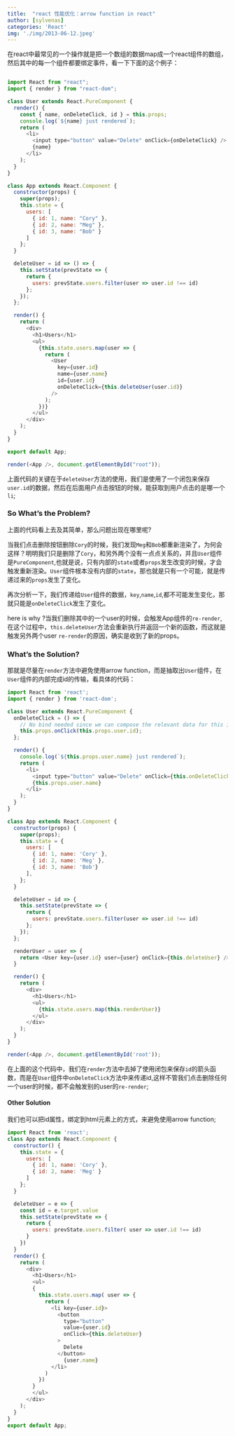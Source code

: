 ```yaml
---
title:  "react 性能优化：arrow function in react"
author: [sylvenas]
categories: 'React'
img: './img/2013-06-12.jpeg'
---
```

在react中最常见的一个操作就是把一个数组的数据map成一个react组件的数组，然后其中的每一个组件都要绑定事件，看一下下面的这个例子：
``` js

import React from "react";
import { render } from "react-dom";

class User extends React.PureComponent {
  render() {
    const { name, onDeleteClick, id } = this.props;
    console.log(`${name} just rendered`);
    return (
      <li>
        <input type="button" value="Delete" onClick={onDeleteClick} />
        {name}
      </li>
    );
  }
}

class App extends React.Component {
  constructor(props) {
    super(props);
    this.state = {
      users: [
        { id: 1, name: "Cory" },
        { id: 2, name: "Meg" },
        { id: 3, name: "Bob" }
      ]
    };
  }

  deleteUser = id => () => {
    this.setState(prevState => {
      return {
        users: prevState.users.filter(user => user.id !== id)
      };
    });
  };

  render() {
    return (
      <div>
        <h1>Users</h1>
        <ul>
          {this.state.users.map(user => {
            return (
              <User
                key={user.id}
                name={user.name}
                id={user.id}
                onDeleteClick={this.deleteUser(user.id)}
              />
            );
          })}
        </ul>
      </div>
    );
  }
}

export default App;

render(<App />, document.getElementById("root"));
```
上面代码的关键在于`deleteUser`方法的使用，我们是使用了一个闭包来保存`user.id`的数据，然后在后面用户点击按钮的时候，能获取到用户点击的是哪一个`li`;

### So What’s the Problem?
上面的代码看上去及其简单，那么问题出现在哪里呢?

当我们点击删除按钮删除`Cory`的时候，我们发现`Meg`和`Bob`都重新渲染了，为何会这样？明明我们只是删除了`Cory`，和另外两个没有一点点关系的，并且`User`组件是`PureComponent`,也就是说，只有内部的`state`或者`props`发生改变的时候，才会触发重新渲染。`User`组件根本没有内部的`state`，那也就是只有一个可能，就是传递过来的`props`发生了变化。

再次分析一下，我们传递给`User`组件的数据，`key`,`name`,`id`,都不可能发生变化，那就只能是`onDeleteClick`发生了变化。

here is why ?当我们删除其中的一个user的时候，会触发App组件的`re-render`,在这个过程中，`this.deleteUser`方法会重新执行并返回一个新的函数，而这就是触发另外两个user `re-render`的原因，确实是收到了新的props。

### What’s the Solution?
那就是尽量在`render`方法中避免使用arrow function，而是抽取出`User`组件，在`User`组件的内部完成id的传输，看具体的代码：
``` js
import React from 'react';
import { render } from 'react-dom';

class User extends React.PureComponent {
  onDeleteClick = () => {
    // No bind needed since we can compose the relevant data for this item here
    this.props.onClick(this.props.user.id);
  };

  render() {
    console.log(`${this.props.user.name} just rendered`);
    return (
      <li>
        <input type="button" value="Delete" onClick={this.onDeleteClick} />
        {this.props.user.name}
      </li>
    );
  }
}

class App extends React.Component {
  constructor(props) {
    super(props);
    this.state = {
      users: [
        { id: 1, name: 'Cory' },
        { id: 2, name: 'Meg' },
        { id: 3, name: 'Bob'}
      ],
    };
  }

  deleteUser = id => {
    this.setState(prevState => {
      return {
        users: prevState.users.filter(user => user.id !== id)
      };
    });
  };

  renderUser = user => {
    return <User key={user.id} user={user} onClick={this.deleteUser} />;
  }

  render() {
    return (
      <div>
        <h1>Users</h1>
        <ul>
          {this.state.users.map(this.renderUser)}
        </ul>
      </div>
    );
  }
}

render(<App />, document.getElementById('root'));
```
在上面的这个代码中，我们在`render`方法中去掉了使用闭包来保存`id`的箭头函数，而是在`User`组件中`onDeleteClick`方法中来传递id,这样不管我们点击删除任何一个user的时候，都不会触发别的user的`re-render`;

#### Other Solution
我们也可以把id属性，绑定到html元素上的方式，来避免使用arrow function;

``` js
import React from 'react';
class App extends React.Component {  
  constructor() {    
    this.state = {      
      users: [        
        { id: 1, name: 'Cory' },         
        { id: 2, name: 'Meg' }      
      ]    
    };  
  }

  deleteUser = e => {   
    const id = e.target.value
    this.setState(prevState => {      
      return {
        users: prevState.users.filter( user => user.id !== id)
      }    
    })  
  }   
  render() {    
    return (      
      <div>        
        <h1>Users</h1>        
        <ul>        
        {           
          this.state.users.map( user => {            
            return (              
              <li key={user.id}>                
                <button                   
                  type="button"                   
                  value={user.id}                   
                  onClick={this.deleteUser}
                >
                  Delete
                </button>             
                  {user.name}              
              </li>            
            )          
          })        
        }        
        </ul>      
      </div>    
    );  
  }
}
export default App;
```

